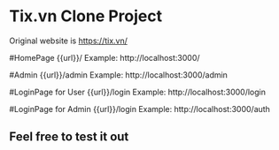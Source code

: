 # Tix.vn Clone Project

Original website is https://tix.vn/

#HomePage
{{url}}/
Example: http://localhost:3000/

#Admin
{{url}}/admin
Example: http://localhost:3000/admin

#LoginPage for User
{{url}}/login
Example: http://localhost:3000/login

#LoginPage for Admin
{{url}}/login
Example: http://localhost:3000/auth

## Feel free to test it out ##

